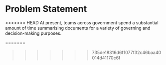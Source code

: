 <br>

# Problem Statement

<<<<<<< HEAD
At present, teams across government spend a substantial amount of time summarising documents for a variety of governing and decision-making purposes.

=======
>>>>>>> 735de18316d6f1077f32c46baa40014d41170c6f
<br>
<br>

<br>
<br>

<br>
<br>

<br>
<br>